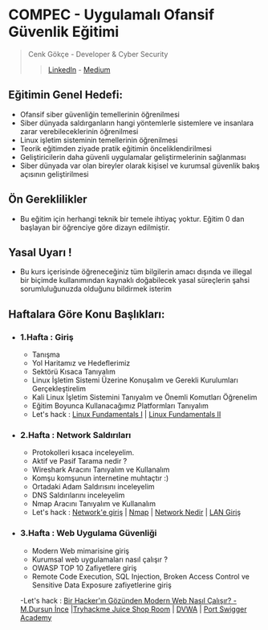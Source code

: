 # COMPEC - Uygulamalı Ofansif Güvenlik Eğitimi
> Cenk Gökçe - Developer & Cyber Security 
> > [LinkedIn](https://www.linkedin.com/in/cenk-gokce-345b88190)  - [Medium](https://cnkgkce.medium.com/)

## Eğitimin Genel Hedefi:
* Ofansif siber güvenliğin temellerinin öğrenilmesi
* Siber dünyada saldırganların hangi yöntemlerle sistemlere ve insanlara zarar verebileceklerinin öğrenilmesi
* Linux işletim sisteminin temellerinin öğrenilmesi
* Teorik eğitimden ziyade pratik eğitimin önceliklendirilmesi
* Geliştiricilerin daha güvenli uygulamalar geliştirmelerinin sağlanması
* Siber dünyada var olan bireyler olarak kişisel ve kurumsal güvenlik bakış açısının geliştirilmesi

## Ön Gereklilikler
* Bu eğitim için herhangi teknik bir temele ihtiyaç yoktur. Eğitim 0 dan başlayan bir öğrenciye göre dizayn edilmiştir.

## Yasal Uyarı !
* Bu kurs içerisinde öğreneceğiniz tüm bilgilerin amacı dışında ve illegal bir biçimde kullanımından kaynaklı doğabilecek yasal süreçlerin şahsi sorumluluğunuzda olduğunu bildirmek isterim

## Haftalara Göre Konu Başlıkları:
- ### 1.Hafta : Giriş
    - Tanışma
    - Yol Haritamız ve Hedeflerimiz
    - Sektörü Kısaca Tanıyalım
    - Linux İşletim Sistemi Üzerine Konuşalım ve Gerekli Kurulumları Gerçekleştirelim
    - Kali Linux İşletim Sistemini Tanıyalım ve Önemli Komutları Öğrenelim
    - Eğitim Boyunca Kullanacağımız Platformları Tanıyalım
    - Let's hack : [Linux Fundamentals I](https://tryhackme.com/room/linuxfundamentalspart1) | [Linux Fundamentals II](https://tryhackme.com/room/linuxfundamentalspart2)

- ### 2.Hafta : Network Saldırıları
    - Protokolleri kısaca inceleyelim.
    - Aktif ve Pasif Tarama nedir ?
    - Wireshark Aracını Tanıyalım ve Kullanalım
    - Komşu komşunun internetine muhtaçtır :)
    - Ortadaki Adam Saldırısını inceleyelim
    - DNS Saldırılarını inceleyelim
    - Nmap Aracını Tanıyalım ve Kullanalım
    - Let's hack : [Network'e giriş](https://tryhackme.com/room/introtonetworking) | [Nmap](https://tryhackme.com/room/furthernmap) | [Network Nedir](https://tryhackme.com/room/whatisnetworking) | [LAN Giriş](https://tryhackme.com/room/introtolan)


- ### 3.Hafta : Web Uygulama Güvenliği
    - Modern Web mimarisine giriş
    - Kurumsal web uygulamaları nasıl çalışır ?
    - OWASP TOP 10 Zafiyetlere giriş 
    - Remote Code Execution, SQL Injection, Broken Access Control ve Sensitive Data Exposure zafiyetlerine giriş
    
    -Let's hack : [Bir Hacker'ın Gözünden Modern Web Nasıl Çalışır? - M.Dursun İnce](https://www.youtube.com/watch?v=3AgDSw0I89A&t=6793s) |[Tryhackme Juice Shop Room](https://tryhackme.com/room/owaspjuiceshop) | [DVWA](https://tryhackme.com/room/dvwa) | [Port Swigger Academy](https://portswigger.net/web-security/dashboard)

